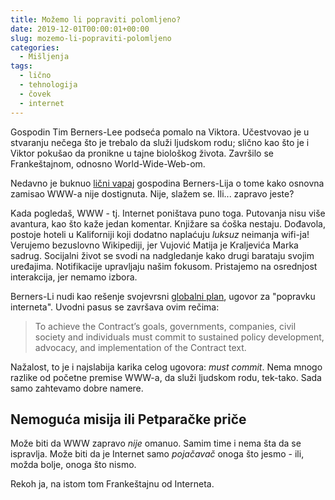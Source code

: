 ```yaml
---
title: Možemo li popraviti polomljeno?
date: 2019-12-01T00:00:01+00:00
slug: mozemo-li-popraviti-polomljeno
categories:
  - Mišljenja
tags:
  - lično
  - tehnologija
  - čovek
  - internet
---
```


Gospodin Tim Berners-Lee podseća pomalo na Viktora. Učestvovao je u stvaranju nečega što je trebalo da služi ljudskom rodu; slično kao što je i Viktor pokušao da pronikne u tajne biološkog života. Završilo se Frankeštajnom, odnosno World-Wide-Web-om.

<!--more-->

Nedavno je buknuo [lični vapaj](https://www.nytimes.com/2019/11/24/opinion/world-wide-web.html) gospodina Berners-Lija o tome kako osnovna zamisao WWW-a nije dostignuta. Nije, slažem se. Ili... zapravo jeste?

Kada pogledaš, WWW - tj. Internet poništava puno toga. Putovanja nisu više avantura, kao što kaže jedan komentar. Knjižare sa ćoška nestaju. Dođavola, postoje hoteli u Kaliforniji koji dodatno naplaćuju _luksuz_ neimanja wifi-ja! Verujemo bezuslovno Wikipediji, jer Vujović Matija je Kraljevića Marka sadrug. Socijalni život se svodi na nadgledanje kako drugi barataju svojim uređajima. Notifikacije upravljaju našim fokusom. Pristajemo na osrednjost interakcija, jer nemamo izbora.

Berners-Li nudi kao rešenje svojevrsni [globalni plan](https://contractfortheweb.org), ugovor za "popravku interneta". Uvodni pasus se završava ovim rečima:

>  To achieve the Contract’s goals, governments, companies, civil society and individuals must commit to sustained policy development, advocacy, and implementation of the Contract text.

Nažalost, to je i najslabija karika celog ugovora: _must commit_. Nema mnogo razlike od početne premise WWW-a, da služi ljudskom rodu, tek-tako. Sada samo zahtevamo dobre namere.

## Nemoguća misija ili Petparačke priče

Može biti da WWW zapravo _nije_ omanuo. Samim time i nema šta da se ispravlja. Može biti da je Internet samo _pojačavač_ onoga što jesmo - ili, možda bolje, onoga što nismo.

Rekoh ja, na istom tom Frankeštajnu od Interneta.